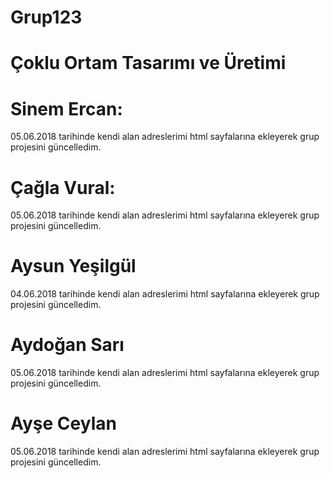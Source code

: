 # Grup123
# Çoklu Ortam Tasarımı ve Üretimi
# Sinem Ercan:
05.06.2018 tarihinde kendi alan adreslerimi html sayfalarına ekleyerek grup projesini güncelledim. 
# Çağla Vural:
05.06.2018 tarihinde kendi alan adreslerimi html sayfalarına ekleyerek grup projesini güncelledim. 
# Aysun Yeşilgül
04.06.2018 tarihinde kendi alan adreslerimi html sayfalarına ekleyerek grup projesini güncelledim. 
# Aydoğan Sarı
05.06.2018 tarihinde kendi alan adreslerimi html sayfalarına ekleyerek grup projesini güncelledim. 
# Ayşe Ceylan
05.06.2018 tarihinde kendi alan adreslerimi html sayfalarına ekleyerek grup projesini güncelledim. 
